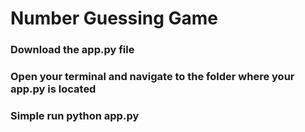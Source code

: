 # Number Guessing Game 

### Download the app.py file 
### Open your terminal and navigate to the folder where your app.py is located 
### Simple run python app.py

